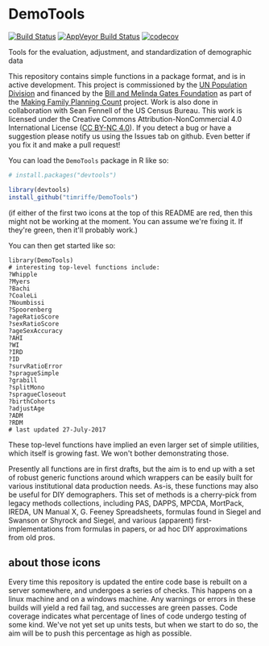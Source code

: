 # DemoTools

[![Build Status](https://travis-ci.org/timriffe/DemoTools.svg?branch=master)](https://travis-ci.org/timriffe/DemoTools)
[![AppVeyor Build Status](https://ci.appveyor.com/api/projects/status/github/timriffe/DemoTools?branch=master&svg=true)](https://ci.appveyor.com/project/timriffe/DemoTools)
[![codecov](https://codecov.io/gh/timriffe/DemoTools/branch/master/graph/badge.svg)](https://codecov.io/gh/timriffe/DemoTools) 

Tools for the evaluation, adjustment, and standardization of demographic data

This repository contains simple functions in a package format, and is in active development. This project is commissioned by the [UN Population Division](http://www.un.org/en/development/desa/population/) and financed by the [Bill and Melinda Gates Foundation](https://www.gatesfoundation.org/) as part of the [Making Family Planning Count](http://www.un.org/en/development/desa/population/projects/making-family-planning-count/index.shtml) project. Work is also done in collaboration with Sean Fennell of the US Census Bureau. This work is licensed under the Creative Commons Attribution-NonCommercial 4.0 International License ([CC BY-NC 4.0](https://creativecommons.org/licenses/by-nc/4.0/)). If you detect a bug or have a suggestion please notify us using the Issues tab on github. Even better if you fix it and make a pull request!

You can load the ```DemoTools``` package in R like so:
```r
# install.packages("devtools")

library(devtools)
install_github("timriffe/DemoTools")
```
(if either of the first two icons at the top of this README are red, then this might not be working at the moment. You can assume we're fixing it. If they're green, then it'll probably work.)

You can then get started like so:
```
library(DemoTools)
# interesting top-level functions include:
?Whipple
?Myers
?Bachi
?CoaleLi
?Noumbissi
?Spoorenberg
?ageRatioScore
?sexRatioScore
?ageSexAccuracy
?AHI
?WI
?IRD
?ID
?survRatioError
?spragueSimple
?grabill
?splitMono
?spragueCloseout
?birthCohorts
?adjustAge
?ADM
?RDM
# last updated 27-July-2017
```
These top-level functions have implied an even larger set of simple utilities, which itself is growing fast. We won't bother demonstrating those. 

Presently all functions are in first drafts, but the aim is to end up with a set of robust generic functions around which wrappers can be easily built for various institutional data production needs. As-is, these functions may also be useful for DIY demographers. This set of methods is a cherry-pick from legacy methods collections, including PAS, DAPPS, MPCDA, MortPack, IREDA, UN Manual X, G. Feeney Spreadsheets, formulas found in Siegel and Swanson or Shyrock and Siegel, and various (apparent) first-implementations from formulas in papers, or ad hoc DIY approximations from old pros. 

## about those icons 
Every time this repository is updated the entire code base is rebuilt on a server somewhere, and undergoes a series of checks. This happens on a linux machine and on a windows machine. Any warnings or errors in these builds will yield a red fail tag, and successes are green passes. Code coverage indicates what percentage of lines of code undergo testing of some kind. We've not yet set up units tests, but when we start to do so, the aim will be to push this percentage as high as possible.